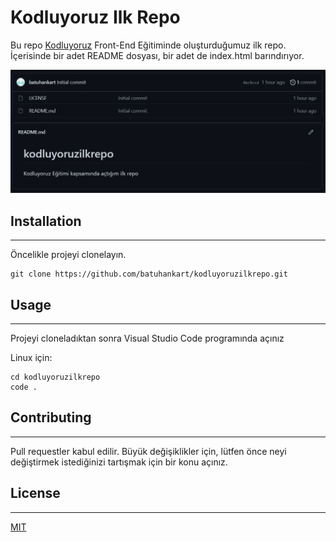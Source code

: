 # Kodluyoruz Ilk Repo
Bu repo [Kodluyoruz](https://www.kodluyoruz.org) Front-End Eğitiminde oluşturduğumuz ilk repo. İçerisinde bir adet README dosyası, bir adet de index.html barındırıyor.



![Resim](img\Screen1.jpg)

## Installation
---

Öncelikle projeyi clonelayın. 

```
git clone https://github.com/batuhankart/kodluyoruzilkrepo.git
```
 ## Usage 
 ---

 Projeyi cloneladıktan sonra Visual Studio Code programında açınız

 Linux için:

 ```
cd kodluyoruzilkrepo
code .
 ```

 ## Contributing
 ---

 Pull requestler kabul edilir. Büyük değişiklikler için, lütfen önce neyi değiştirmek istediğinizi tartışmak için bir konu açınız.

 ## License
 ---

 [MIT](https://choosealicense.com/licenses/mit/)
